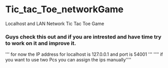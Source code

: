 # Tic_tac_Toe_networkGame
Localhost and LAN Network Tic Tac Toe Game 


### Guys check this out and if you are intrested and have time try to work on it and improve it.

''' for now the IP address for localhost is  127.0.0.1 and port is 54001 '''
'''' if you want to use two Pcs you can assign the ips manually''''


